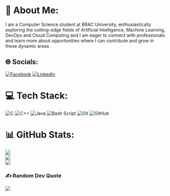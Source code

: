 # 💫 About Me:
I am a Computer Science student at BRAC University, enthusiastically exploring the cutting-edge fields of Artificial Intelligence, Machine Learning, DevOps and Cloud Computing and I am eager to connect with professionals and learn more about opportunities where I can contribute and grow in these dynamic areas.


## 🌐 Socials:
[![Facebook](https://img.shields.io/badge/Facebook-%231877F2.svg?logo=Facebook&logoColor=white)](https://facebook.com/h.r.mashfi) [![LinkedIn](https://img.shields.io/badge/LinkedIn-%230077B5.svg?logo=linkedin&logoColor=white)](https://linkedin.com/in/hasin-raiyean) 

# 💻 Tech Stack:
![C](https://img.shields.io/badge/c-%2300599C.svg?style=for-the-badge&logo=c&logoColor=white) ![C++](https://img.shields.io/badge/c++-%2300599C.svg?style=for-the-badge&logo=c%2B%2B&logoColor=white) ![Java](https://img.shields.io/badge/java-%23ED8B00.svg?style=for-the-badge&logo=openjdk&logoColor=white) ![Bash Script](https://img.shields.io/badge/bash_script-%23121011.svg?style=for-the-badge&logo=gnu-bash&logoColor=white) ![Git](https://img.shields.io/badge/git-%23F05033.svg?style=for-the-badge&logo=git&logoColor=white) ![GitHub](https://img.shields.io/badge/github-%23121011.svg?style=for-the-badge&logo=github&logoColor=white)
# 📊 GitHub Stats:
![](https://github-readme-stats.vercel.app/api?username=hasin-R&theme=dark&hide_border=true&include_all_commits=false&count_private=false)<br/>
![](https://nirzak-streak-stats.vercel.app/?user=hasin-R&theme=dark&hide_border=true)<br/>
![](https://github-readme-stats.vercel.app/api/top-langs/?username=hasin-R&theme=dark&hide_border=true&include_all_commits=false&count_private=false&layout=compact)

### ✍️ Random Dev Quote
![](https://quotes-github-readme.vercel.app/api?type=horizontal&theme=dark)

<!-- Proudly created with GPRM ( https://gprm.itsvg.in ) -->
